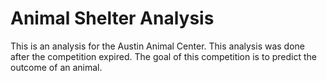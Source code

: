 # Animal Shelter Analysis
This is an analysis for the Austin Animal Center. This analysis was done after the competition expired. The goal of this competition is to predict the outcome of an animal.
